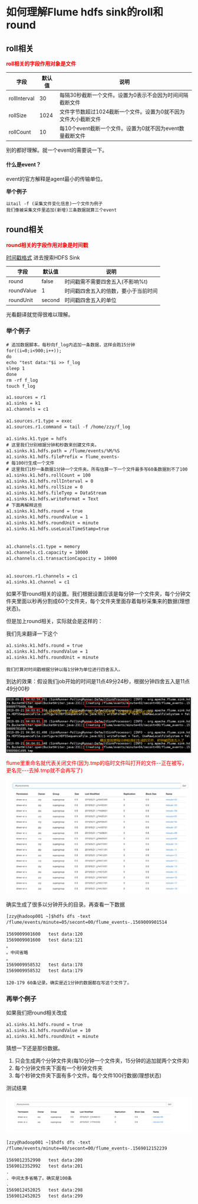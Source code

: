 # 如何理解Flume hdfs sink的roll和round

## roll相关

<font color="red">**roll相关的字段作用对象是文件**</font>

| 字段         | 默认值 | 说明                                                         |
| ------------ | ------ | ------------------------------------------------------------ |
| rollInterval | 30     | 每隔30秒截断一个文件。设置为0表示不会因为时间间隔截断文件    |
| rollSize     | 1024   | 文件字节数超过1024截断一个文件。设置为0就不因为文件大小截断文件 |
| rollCount    | 10     | 每10个event截断一个文件。设置为0就不因为event数量截断文件    |

别的都好理解。就一个event的需要说一下。

#### 什么是event？

event的官方解释是agent最小的传输单位。

**举个例子**

```
以tail -f (采集文件变化信息)一个文件为例子
我们像被采集文件里追加(新增)三条数据就算三个event
```

## round相关

<font color="red">**round相关的字段作用对象是时间戳**</font>

[时间戳格式](http://flume.apache.org/releases/content/1.9.0/FlumeUserGuide.html#hdfs-sink) 进去搜索HDFS Sink

| 字段       | 默认值 | 说明                                 |
| ---------- | ------ | ------------------------------------ |
| round      | false  | 时间戳需不需要四舍五入(不影响%t)     |
| roundValue | 1      | 时间戳四舍五入的倍数，要小于当前时间 |
| roundUnit  | second | 时间戳四舍五入的单位                 |

光看翻译就觉得很难以理解。

### **举个例子**

```shell
# 追加数据脚本。每秒向f_log内追加一条数据，这样会跑15分钟
for((i=0;i<900;i++));
do
echo "test data:"$i >> f_log
sleep 1
done
rm -rf f_log
touch f_log
```

```
a1.sources = r1
a1.sinks = k1
a1.channels = c1

a1.sources.r1.type = exec
a1.sources.r1.command = tail -f /home/zzy/f_log

a1.sinks.k1.type = hdfs
# 这里我们分别根据分钟和秒数来创建文件夹。
a1.sinks.k1.hdfs.path = /flume/events/%M/%S
a1.sinks.k1.hdfs.filePrefix = flume_events-
# 每100行生成一个文件
# 这里我们1秒一条数据1分钟一个文件夹。所有估算一下一个文件最多写60条数据到不了100
a1.sinks.k1.hdfs.rollCount = 100
a1.sinks.k1.hdfs.rollInterval = 0
a1.sinks.k1.hdfs.rollSize = 0
a1.sinks.k1.hdfs.fileTyep = DataStream
a1.sinks.k1.hdfs.writeFormat = Text
# 下面再解释这些
a1.sinks.k1.hdfs.round = true
a1.sinks.k1.hdfs.roundValue = 1
a1.sinks.k1.hdfs.roundUnit = minute
a1.sinks.k1.hdfs.useLocalTimeStamp=true


a1.channels.c1.type = memory
a1.channels.c1.capacity = 10000
a1.channels.c1.transactionCapacity = 10000


a1.sources.r1.channels = c1
a1.sinks.k1.channel = c1

```

如果不管round相关的设置。我们根据设置应该是每分钟一个文件夹，每个分钟文件夹里面以秒再分割成60个文件夹，每个文件夹里面存着每秒采集来的数据(理想状态)。

但是加上round相关，实际就会是这样的：

我们先来翻译一下这个

```
a1.sinks.k1.hdfs.round = true
a1.sinks.k1.hdfs.roundValue = 1
a1.sinks.k1.hdfs.roundUnit = minute

我们打算对时间戳根据分钟以每1分钟为单位进行四舍五入。
```

到达的效果：假设我们job开始的时间是11点49分24秒，根据分钟四舍五入是11点49分00秒

![](img/round解析.jpg)

<font color="red">flume里重命名就代表关闭文件(因为.tmp的临时文件叫打开的文件--正在被写，更名完---去掉.tmp就不会再写了)</font>

![](img/round目录.png)

确实生成了很多以分钟开头的目录。再查看一下数据

```
[zzy@hadoop001 ~]$hdfs dfs -text /flume/events/minute=05/secont=00/flume_events-.1569009901514

1569009901600	test data:120
1569009901600	test data:121
。
。中间省略
。
1569009958532	test data:178
1569009958532	test data:179

120-179 60条记录。确实是近1分钟的数据都在写这个文件了。
```

### 再举个例子

如果我们把round相关改成

```
a1.sinks.k1.hdfs.round = true
a1.sinks.k1.hdfs.roundValue = 10
a1.sinks.k1.hdfs.roundUnit = minute
```

猜想一下还是那份数据。

1. 只会生成两个分钟文件夹(每10分钟一个文件夹，15分钟的追加就两个文件夹)
2. 每个分钟文件夹下面有一个秒钟文件夹
3. 每个秒钟文件夹下面有多个文件。每个文件100行数据(理想状态)

测试结果

![](img/round目录2.png)

```
[zzy@hadoop001 ~]$hdfs dfs -text /flume/events/minute=40/secont=00/flume_events-.1569012152239

1569012352990	test data:200
1569012352992	test data:201
.
. 中间太多省略了。确实是100条
.
1569012452025	test data:298
1569012452025	test data:299
```

